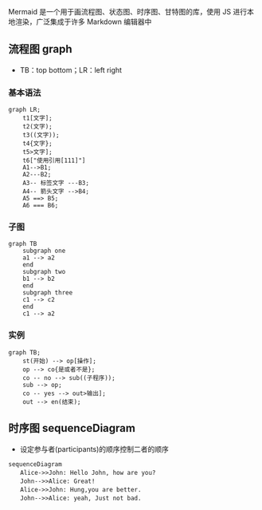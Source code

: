 Mermaid 是一个用于画流程图、状态图、时序图、甘特图的库，使用 JS 进行本地渲染，广泛集成于许多 Markdown 编辑器中

## 流程图 graph

- TB：top bottom；LR：left right

### 基本语法

```mermaid
graph LR;
    t1[文字];
    t2(文字);
    t3((文字));
    t4{文字};
    t5>文字];
    t6["使用引用[111]"]
    A1-->B1;
    A2---B2;
    A3-- 标签文字 ---B3;
    A4-- 箭头文字 -->B4;
    A5 ==> B5;
    A6 === B6;
```

### 子图

```mermaid
graph TB
    subgraph one
    a1 --> a2
    end
    subgraph two
    b1 --> b2
    end
    subgraph three
    c1 --> c2
    end
    c1 --> a2
```

### 实例

```mermaid
graph TB;
    st(开始) --> op[操作];
    op --> co{是或者不是};
    co -- no --> sub((子程序));
    sub --> op;
    co -- yes --> out>输出];
    out --> en(结束);
```



## 时序图 sequenceDiagram

- 设定参与者(participants)的顺序控制二者的顺序

```mermaid
sequenceDiagram
　　Alice->>John: Hello John, how are you?
　　John-->>Alice: Great!
　　Alice->>John: Hung,you are better.
　　John-->>Alice: yeah, Just not bad.
```